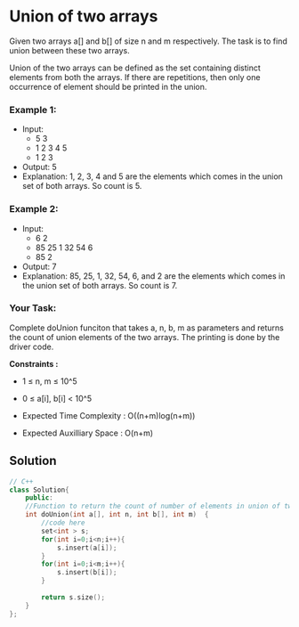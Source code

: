 # Union of two arrays 

Given two arrays a[] and b[] of size n and m respectively. The task is to find union between these two arrays.

Union of the two arrays can be defined as the set containing distinct elements from both the arrays. If there are repetitions, then only one occurrence of element should be printed in the union.

### Example 1:

- Input:
  - 5 3
  - 1 2 3 4 5
  - 1 2 3
- Output: 
5
- Explanation: 
1, 2, 3, 4 and 5 are the
elements which comes in the union set
of both arrays. So count is 5.

### Example 2:

- Input:
  - 6 2 
  - 85 25 1 32 54 6
  - 85 2 
- Output: 
7
- Explanation: 
85, 25, 1, 32, 54, 6, and
2 are the elements which comes in the
union set of both arrays. So count is 7.

### Your Task:
Complete doUnion funciton that takes a, n, b, m as parameters and returns the count of union elements of the two arrays. The printing is done by the driver code.

**Constraints :**
- 1 ≤ n, m ≤ 10^5
- 0 ≤ a[i], b[i] < 10^5

- Expected Time Complexity : O((n+m)log(n+m))
- Expected Auxilliary Space : O(n+m)

## Solution

```C++
// C++
class Solution{
    public:
    //Function to return the count of number of elements in union of two arrays.
    int doUnion(int a[], int n, int b[], int m)  {
        //code here
        set<int > s;
        for(int i=0;i<n;i++){
            s.insert(a[i]);
        }
        for(int i=0;i<m;i++){
            s.insert(b[i]);
        }
        
        return s.size();
    }
};
```

